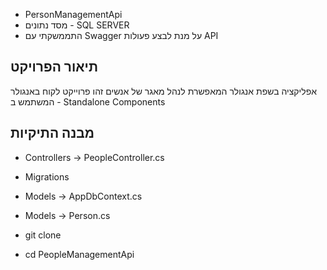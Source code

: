 ﻿
- PersonManagementApi
- מסד נתונים - SQL SERVER
- התממשקתי עם Swagger על מנת לבצע פעולות API

## תיאור הפרויקט
אפליקציה בשפת אנגולר המאפשרת לנהל מאגר של אנשים
זהו פרוייקט לקוח באנגולר המשתמש ב - Standalone Components

## מבנה התיקיות
- Controllers -> PeopleController.cs
- Migrations
- Models -> AppDbContext.cs
- Models -> Person.cs



- git clone 
- cd PeopleManagementApi
